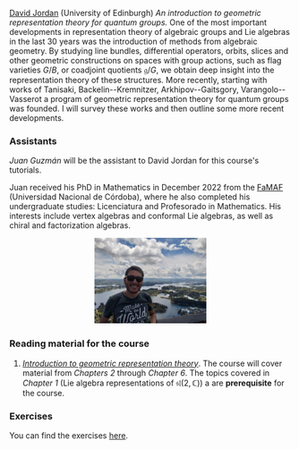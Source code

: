 [David Jordan](https://www.maths.ed.ac.uk/~djordan/) (University of Edinburgh)
_An introduction to geometric representation theory for quantum groups._
One of the most important developments in representation theory of algebraic groups and Lie algebras in the last 30 years was the introduction of methods from algebraic geometry.  By studying line bundles, differential operators, orbits, slices and other geometric constructions on spaces with group actions, such as flag varieties $G/B$, or coadjoint quotients $\mathfrak{g}/G$, we obtain deep insight into the representation theory of these structures.  More recently, starting with works of Tanisaki, Backelin--Kremnitzer, Arkhipov--Gaitsgory, Varangolo--Vasserot a program of geometric representation theory for quantum groups was founded.  I will survey these works and then outline some more recent developments.

### Assistants ###

_Juan Guzmán_ will be the assistant to David Jordan for this course's tutorials.

Juan received his PhD in Mathematics in December 2022 from the [FaMAF](https://www.famaf.unc.edu.ar/) (Universidad Nacional de Córdoba), where he also completed his undergraduate studies: Licenciatura and Profesorado in Mathematics. His interests include vertex algebras and conformal Lie algebras, as well as chiral and factorization algebras.

<p align="center"> 
<img src="images/guzman_photo.jpg" alt="Juan Gabriel Guzman" width="200"/>
</p> 


### Reading material for the course ###

1. [_Introduction to geometric representation theory_](jordan/jordan-notes.pdf). The course will cover material from _Chapters 2_ through _Chapter 6_. The topics covered in _Chapter 1_ (Lie algebra representations of $\mathfrak{sl}(2,\mathbb C)$) a are __prerequisite__ for the course.

### Exercises ###

You can find the exercises [here](https://www.overleaf.com/project/640b71201448f142e65550e4).